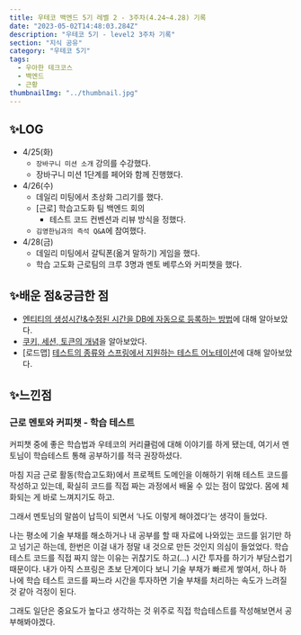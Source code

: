```yaml
---
title: 우테코 백엔드 5기 레벨 2 - 3주차(4.24~4.28) 기록
date: "2023-05-02T14:48:03.284Z"
description: "우테코 5기 - level2 3주차 기록"
section: "지식 공유" 
category: "우테코 5기"
tags:
  - 우아한 테크코스
  - 백엔드
  - 근황
thumbnailImg: "../thumbnail.jpg"
---
```


## ✨LOG

- 4/25(화)
  - `장바구니 미션 소개` 강의를 수강했다.
  - 장바구니 미션 1단계를 페어와 함께 진행했다.
- 4/26(수)
  - 데일리 미팅에서 초상화 그리기를 했다.
  - [근로] 학습고도화 팀 백엔드 회의
    - 테스트 코드 컨벤션과 리뷰 방식을 정했다.
  - `김영한님과의 즉석 Q&A`에 참여했다.
- 4/28(금)
  - 데일리 미팅에서 갈틱폰(옮겨 말하기) 게임을 했다.
  - 학습 고도화 근로팀의 크루 3명과 멘토 베루스와 커피챗을 했다.

## ✨배운 점&궁금한 점

- [엔티티의 생성시간&수정된 시간을 DB에 자동으로 등록하는 방법](https://amaran-th.github.io/Spring/[Spring]%20DB%EC%97%90%20%EC%83%9D%EC%84%B1%EC%8B%9C%EA%B0%84&%EC%88%98%EC%A0%95%EB%90%9C%20%EC%8B%9C%EA%B0%84%20%EC%9E%90%EB%8F%99%20%EC%85%8B%ED%8C%85%ED%95%98%EA%B8%B0/)에 대해 알아보았다.
- [쿠키, 세션, 토큰의 개념](https://amaran-th.github.io/%EB%B3%B4%EC%95%88/[Web]%20Cookie,%20Session,%20Token/)을 알아보았다.
- [로드맵] [테스트의 종류와 스프링에서 지원하는 테스트 어노테이션](https://amaran-th.github.io/Spring/[Spring]%20Test/)에 대해 알아보았다.

## ✨느낀점

### 근로 멘토와 커피챗 - 학습 테스트

커피챗 중에 좋은 학습법과 우테코의 커리큘럼에 대해 이야기를 하게 됐는데, 여기서 멘토님이 학습테스트 통해 공부하기를 적극 권장하셨다.

마침 지금 근로 활동(학습고도화)에서 프로젝트 도메인을 이해하기 위해 테스트 코드를 작성하고 있는데, 확실히 코드를 직접 짜는 과정에서 배울 수 있는 점이 많았다. 몸에 체화되는 게 바로 느껴지기도 하고.

그래서 멘토님의 말씀이 납득이 되면서 ‘나도 이렇게 해야겠다’는 생각이 들었다.

나는 평소에 기술 부채를 해소하거나 내 공부를 할 때 자료에 나와있는 코드를 읽기만 하고 넘기곤 하는데, 한번은 이걸 내가 정말 내 것으로 만든 것인지 의심이 들었었다. 학습 테스트 코드를 직접 짜지 않는 이유는 귀찮기도 하고(…) 시간 투자를 하기가 부담스럽기 때문이다. 내가 아직 스프링은 초보 단계이다 보니 기술 부채가 빠르게 쌓여서, 하나 하나에 학습 테스트 코드를 짜느라 시간을 투자하면 기술 부채를 처리하는 속도가 느려질 것 같아 걱정이 된다.

그래도 일단은 중요도가 높다고 생각하는 것 위주로 직접 학습테스트를 작성해보면서 공부해봐야겠다.
